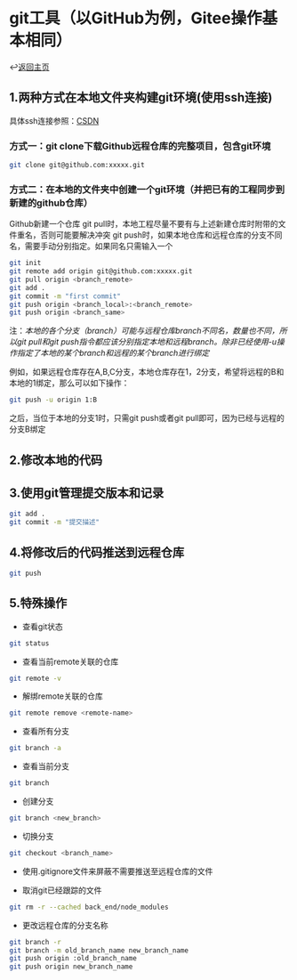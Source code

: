 # git工具（以GitHub为例，Gitee操作基本相同）

↩️[返回主页]

## 1.两种方式在本地文件夹构建git环境(使用ssh连接)

具体ssh连接参照：[CSDN]

### 方式一：git clone下载Github远程仓库的完整项目，包含git环境

```sh
git clone git@github.com:xxxxx.git
```

### 方式二：在本地的文件夹中创建一个git环境（并把已有的工程同步到新建的github仓库）

Github新建一个仓库
git pull时，本地工程尽量不要有与上述新建仓库时附带的文件重名，否则可能要解决冲突
git push时，如果本地仓库和远程仓库的分支不同名，需要手动分别指定。如果同名只需输入一个

```sh
git init
git remote add origin git@github.com:xxxxx.git
git pull origin <branch_remote>
git add .
git commit -m "first commit"
git push origin <branch_local>:<branch_remote>
git push origin <branch_same>
```

注：_本地的各个分支（branch）可能与远程仓库branch不同名，数量也不同，所以git pull和git push指令都应该分别指定本地和远程branch。除非已经使用-u操作指定了本地的某个branch和远程的某个branch进行绑定_

例如，如果远程仓库存在A,B,C分支，本地仓库存在1，2分支，希望将远程的B和本地的1绑定，那么可以如下操作：

```sh
git push -u origin 1:B
```

之后，当位于本地的分支1时，只需git push或者git pull即可，因为已经与远程的分支B绑定

## 2.修改本地的代码

## 3.使用git管理提交版本和记录

```sh
git add .
git commit -m "提交描述"
```

## 4.将修改后的代码推送到远程仓库

```sh
git push
```

## 5.特殊操作

* 查看git状态

```sh
git status
```

* 查看当前remote关联的仓库

```sh
git remote -v
```

* 解绑remote关联的仓库

```sh
git remote remove <remote-name>
```

* 查看所有分支

```sh
git branch -a
```

* 查看当前分支

```sh
git branch
```

* 创建分支

```sh
git branch <new_branch>
```

* 切换分支

```sh
git checkout <branch_name>
```

* 使用.gitignore文件来屏蔽不需要推送至远程仓库的文件

* 取消git已经跟踪的文件

```sh
git rm -r --cached back_end/node_modules
```

* 更改远程仓库的分支名称

```sh
git branch -r
git branch -m old_branch_name new_branch_name
git push origin :old_branch_name
git push origin new_branch_name
```

[返回主页]:../README.md
[CSDN]:https://blog.csdn.net/weixin_42310154/article/details/118340458
